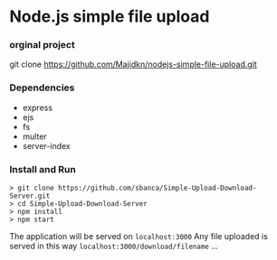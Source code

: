 # Node.js simple file upload

### orginal project
git clone https://github.com/Majidkn/nodejs-simple-file-upload.git

### Dependencies
- express
- ejs
- fs
- multer
- server-index 

### Install and Run 
```
> git clone https://github.com/sbanca/Simple-Upload-Download-Server.git
> cd Simple-Upload-Download-Server
> npm install
> npm start
```
The application will be served on `localhost:3000`
Any file uploaded is served in this way `localhost:3000/download/filename`
...

